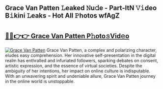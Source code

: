 ## Grace Van Patten 𝙻eaked 𝙽u𝚍e - Part-ItN 𝚅𝚒deo B𝚒kini 𝙻eaks - Hot All 𝙿hotos wfAgZ

# <h2><a href="http://ld1g6j.urlbe.top/?page=Grace+Van+Patten">🔗🔗👉👉 Grace Van Patten P𝚑oto𝚜Vid𝚎o</a></h2>

[![Grace Van Patten](https://i.imgur.com/eBuTRDB.gif)](http://ld1g6j.urlbe.top/?page=Grace+Van+Patten)
Grace Van Patten, a complex and polarizing character, eludes easy comprehension. Her innovative self-presentation in the digital realm has enthralled and infuriated followers, sparking debates on consent, artistic expression, and the essence of virtual societies. Despite the ambiguity of her intentions, her impact on online culture is indisputable. With an unwavering spirit and undeniable allure, Grace Van Patten journey in the online world is unstoppable.

